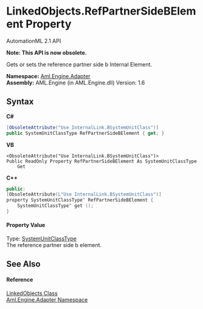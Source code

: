 # LinkedObjects.RefPartnerSideBElement Property 
AutomationML 2.1 API 

**Note: This API is now obsolete.**

Gets or sets the reference partner side b Internal Element.

**Namespace:**&nbsp;<a href="N_Aml_Engine_Adapter">Aml.Engine.Adapter</a><br />**Assembly:**&nbsp;AML.Engine (in AML.Engine.dll) Version: 1.6

## Syntax

**C#**<br />
``` C#
[ObsoleteAttribute("Use InternalLink.BSystemUnitClass")]
public SystemUnitClassType RefPartnerSideBElement { get; }
```

**VB**<br />
``` VB
<ObsoleteAttribute("Use InternalLink.BSystemUnitClass")>
Public ReadOnly Property RefPartnerSideBElement As SystemUnitClassType
	Get
```

**C++**<br />
``` C++
public:
[ObsoleteAttribute(L"Use InternalLink.BSystemUnitClass")]
property SystemUnitClassType^ RefPartnerSideBElement {
	SystemUnitClassType^ get ();
}
```


#### Property Value
Type: <a href="T_Aml_Engine_CAEX_SystemUnitClassType">SystemUnitClassType</a><br />The reference partner side b element.

## See Also


#### Reference
<a href="T_Aml_Engine_Adapter_LinkedObjects">LinkedObjects Class</a><br /><a href="N_Aml_Engine_Adapter">Aml.Engine.Adapter Namespace</a><br />